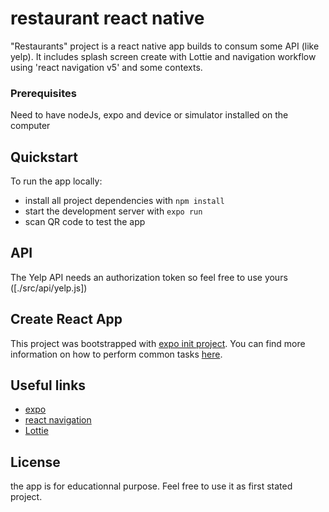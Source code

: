 # restaurant react native
"Restaurants" project is a react native app builds to consum some API (like yelp).
It includes splash screen create with Lottie and navigation workflow using 'react navigation v5' and some contexts.

### Prerequisites

Need to have nodeJs, expo and device or simulator installed on the computer

## Quickstart

To run the app locally:

* install all project dependencies with `npm install`
* start the development server with `expo run`
* scan QR code to test the app

## API
The Yelp API needs an authorization token so feel free to use yours ([./src/api/yelp.js])

## Create React App

This project was bootstrapped with [expo init project](https://expo.io/learn). You can find more information on how to perform common tasks [here](https://docs.expo.io/tutorial/planning/?redirected).

## Useful links
* [expo](https://docs.expo.io/)
* [react navigation](https://reactnavigation.org/)
* [Lottie](https://airbnb.io/lottie/#/)

## License

the app is for educationnal purpose. Feel free to use it as first stated project.
